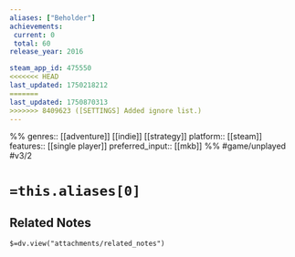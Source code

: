 ```yaml
---
aliases: ["Beholder"]
achievements:
 current: 0
 total: 60
release_year: 2016

steam_app_id: 475550
<<<<<<< HEAD
last_updated: 1750218212
=======
last_updated: 1750870313
>>>>>>> 8409623 ([SETTINGS] Added ignore list.)
---
```

%%
genres:: [[adventure]] [[indie]] [[strategy]]
platform:: [[steam]]
features:: [[single player]]
preferred_input:: [[mkb]]
%%
#game/unplayed
#v3/2

# `=this.aliases[0]`
## Related Notes
`$=dv.view("attachments/related_notes")`